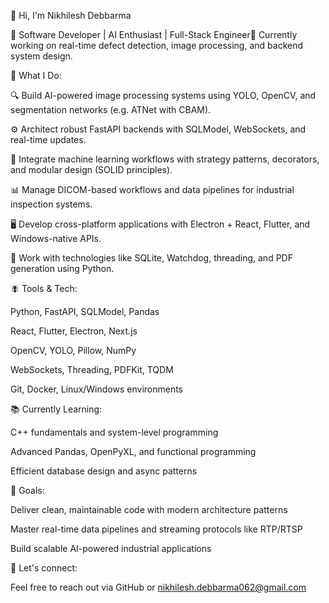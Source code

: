 👋 Hi, I'm Nikhilesh Debbarma

🔧 Software Developer | AI Enthusiast | Full-Stack Engineer📍 Currently working on real-time defect detection, image processing, and backend system design.

💼 What I Do:

🔍 Build AI-powered image processing systems using YOLO, OpenCV, and segmentation networks (e.g. ATNet with CBAM).

⚙️ Architect robust FastAPI backends with SQLModel, WebSockets, and real-time updates.

🧠 Integrate machine learning workflows with strategy patterns, decorators, and modular design (SOLID principles).

📊 Manage DICOM-based workflows and data pipelines for industrial inspection systems.

🖥️ Develop cross-platform applications with Electron + React, Flutter, and Windows-native APIs.

🧪 Work with technologies like SQLite, Watchdog, threading, and PDF generation using Python.

🪰 Tools & Tech:

Python, FastAPI, SQLModel, Pandas

React, Flutter, Electron, Next.js

OpenCV, YOLO, Pillow, NumPy

WebSockets, Threading, PDFKit, TQDM

Git, Docker, Linux/Windows environments

📚 Currently Learning:

C++ fundamentals and system-level programming

Advanced Pandas, OpenPyXL, and functional programming

Efficient database design and async patterns

🚀 Goals:

Deliver clean, maintainable code with modern architecture patterns

Master real-time data pipelines and streaming protocols like RTP/RTSP

Build scalable AI-powered industrial applications

📢 Let's connect:

Feel free to reach out via GitHub or nikhilesh.debbarma062@gmail.com

